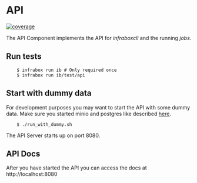 # API
[![coverage](https://infrabox.ninja/api/v1/projects/0c8204bb-7ce5-48a3-aa08-0fc38d7255d0/badge.svg?subject=coverage&job_name=ib/test/api)](https://infrabox.ninja/dashboard/#/project/infrabox)

The API Component implements the API for *infraboxcli* and the running *jobs*.

## Run tests
```
    $ infrabox run ib # Only required once
    $ infrabox run ib/test/api
```

## Start with dummy data
For development purposes you may want to start the API with some dummy data.
Make sure you started minio and postgres like described [here](/infrabox/utils/storage).

```
    $ ./run_with_dummy.sh
```

The API Server starts up on port 8080.

## API Docs
After you have started the API you can access the docs at http://localhost:8080
